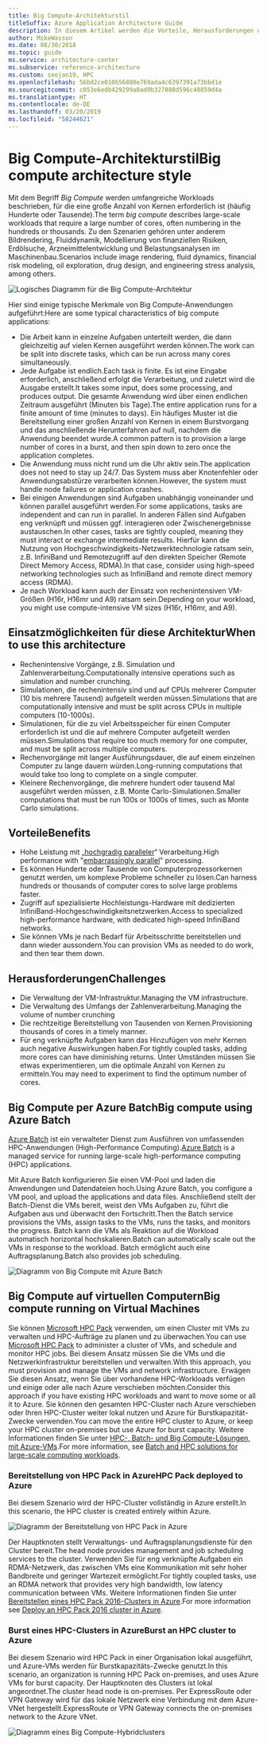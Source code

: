 ```yaml
---
title: Big Compute-Architekturstil
titleSuffix: Azure Application Architecture Guide
description: In diesem Artikel werden die Vorteile, Herausforderungen und bewährten Methoden für Big Compute-Architekturen in Azure beschrieben.
author: MikeWasson
ms.date: 08/30/2018
ms.topic: guide
ms.service: architecture-center
ms.subservice: reference-architecture
ms.custom: seojan19, HPC
ms.openlocfilehash: 56bd2ce010b56880e769ada4c6397391a73bbd1e
ms.sourcegitcommit: c053e6edb429299a0ad9b327888d596c48859d4a
ms.translationtype: HT
ms.contentlocale: de-DE
ms.lasthandoff: 03/20/2019
ms.locfileid: "58244621"
---
```

# <a name="big-compute-architecture-style"></a><span data-ttu-id="46fd5-103">Big Compute-Architekturstil</span><span class="sxs-lookup"><span data-stu-id="46fd5-103">Big compute architecture style</span></span>

<span data-ttu-id="46fd5-104">Mit dem Begriff *Big Compute* werden umfangreiche Workloads beschrieben, für die eine große Anzahl von Kernen erforderlich ist (häufig Hunderte oder Tausende).</span><span class="sxs-lookup"><span data-stu-id="46fd5-104">The term *big compute* describes large-scale workloads that require a large number of cores, often numbering in the hundreds or thousands.</span></span> <span data-ttu-id="46fd5-105">Zu den Szenarien gehören unter anderem Bildrendering, Fluiddynamik, Modellierung von finanziellen Risiken, Erdölsuche, Arzneimittelentwicklung und Belastungsanalysen im Maschinenbau.</span><span class="sxs-lookup"><span data-stu-id="46fd5-105">Scenarios include image rendering, fluid dynamics, financial risk modeling, oil exploration, drug design, and engineering stress analysis, among others.</span></span>

![Logisches Diagramm für die Big Compute-Architektur](./images/big-compute-logical.png)

<span data-ttu-id="46fd5-107">Hier sind einige typische Merkmale von Big Compute-Anwendungen aufgeführt:</span><span class="sxs-lookup"><span data-stu-id="46fd5-107">Here are some typical characteristics of big compute applications:</span></span>

- <span data-ttu-id="46fd5-108">Die Arbeit kann in einzelne Aufgaben unterteilt werden, die dann gleichzeitig auf vielen Kernen ausgeführt werden können.</span><span class="sxs-lookup"><span data-stu-id="46fd5-108">The work can be split into discrete tasks, which can be run across many cores simultaneously.</span></span>
- <span data-ttu-id="46fd5-109">Jede Aufgabe ist endlich.</span><span class="sxs-lookup"><span data-stu-id="46fd5-109">Each task is finite.</span></span> <span data-ttu-id="46fd5-110">Es ist eine Eingabe erforderlich, anschließend erfolgt die Verarbeitung, und zuletzt wird die Ausgabe erstellt.</span><span class="sxs-lookup"><span data-stu-id="46fd5-110">It takes some input, does some processing, and produces output.</span></span> <span data-ttu-id="46fd5-111">Die gesamte Anwendung wird über einen endlichen Zeitraum ausgeführt (Minuten bis Tage).</span><span class="sxs-lookup"><span data-stu-id="46fd5-111">The entire application runs for a finite amount of time (minutes to days).</span></span> <span data-ttu-id="46fd5-112">Ein häufiges Muster ist die Bereitstellung einer großen Anzahl von Kernen in einem Burstvorgang und das anschließende Herunterfahren auf null, nachdem die Anwendung beendet wurde.</span><span class="sxs-lookup"><span data-stu-id="46fd5-112">A common pattern is to provision a large number of cores in a burst, and then spin down to zero once the application completes.</span></span>
- <span data-ttu-id="46fd5-113">Die Anwendung muss nicht rund um die Uhr aktiv sein.</span><span class="sxs-lookup"><span data-stu-id="46fd5-113">The application does not need to stay up 24/7.</span></span> <span data-ttu-id="46fd5-114">Das System muss aber Knotenfehler oder Anwendungsabstürze verarbeiten können.</span><span class="sxs-lookup"><span data-stu-id="46fd5-114">However, the system must handle node failures or application crashes.</span></span>
- <span data-ttu-id="46fd5-115">Bei einigen Anwendungen sind Aufgaben unabhängig voneinander und können parallel ausgeführt werden.</span><span class="sxs-lookup"><span data-stu-id="46fd5-115">For some applications, tasks are independent and can run in parallel.</span></span> <span data-ttu-id="46fd5-116">In anderen Fällen sind Aufgaben eng verknüpft und müssen ggf. interagieren oder Zwischenergebnisse austauschen.</span><span class="sxs-lookup"><span data-stu-id="46fd5-116">In other cases, tasks are tightly coupled, meaning they must interact or exchange intermediate results.</span></span> <span data-ttu-id="46fd5-117">Hierfür kann die Nutzung von Hochgeschwindigkeits-Netzwerktechnologie ratsam sein, z.B. InfiniBand und Remotezugriff auf den direkten Speicher (Remote Direct Memory Access, RDMA).</span><span class="sxs-lookup"><span data-stu-id="46fd5-117">In that case, consider using high-speed networking technologies such as InfiniBand and remote direct memory access (RDMA).</span></span>
- <span data-ttu-id="46fd5-118">Je nach Workload kann auch der Einsatz von rechenintensiven VM-Größen (H16r, H16mr und A9) ratsam sein.</span><span class="sxs-lookup"><span data-stu-id="46fd5-118">Depending on your workload, you might use compute-intensive VM sizes (H16r, H16mr, and A9).</span></span>

## <a name="when-to-use-this-architecture"></a><span data-ttu-id="46fd5-119">Einsatzmöglichkeiten für diese Architektur</span><span class="sxs-lookup"><span data-stu-id="46fd5-119">When to use this architecture</span></span>

- <span data-ttu-id="46fd5-120">Rechenintensive Vorgänge, z.B. Simulation und Zahlenverarbeitung.</span><span class="sxs-lookup"><span data-stu-id="46fd5-120">Computationally intensive operations such as simulation and number crunching.</span></span>
- <span data-ttu-id="46fd5-121">Simulationen, die rechenintensiv sind und auf CPUs mehrerer Computer (10 bis mehrere Tausend) aufgeteilt werden müssen.</span><span class="sxs-lookup"><span data-stu-id="46fd5-121">Simulations that are computationally intensive and must be split across CPUs in multiple computers (10-1000s).</span></span>
- <span data-ttu-id="46fd5-122">Simulationen, für die zu viel Arbeitsspeicher für einen Computer erforderlich ist und die auf mehrere Computer aufgeteilt werden müssen.</span><span class="sxs-lookup"><span data-stu-id="46fd5-122">Simulations that require too much memory for one computer, and must be split across multiple computers.</span></span>
- <span data-ttu-id="46fd5-123">Rechenvorgänge mit langer Ausführungsdauer, die auf einem einzelnen Computer zu lange dauern würden.</span><span class="sxs-lookup"><span data-stu-id="46fd5-123">Long-running computations that would take too long to complete on a single computer.</span></span>
- <span data-ttu-id="46fd5-124">Kleinere Rechenvorgänge, die mehrere hundert oder tausend Mal ausgeführt werden müssen, z.B. Monte Carlo-Simulationen.</span><span class="sxs-lookup"><span data-stu-id="46fd5-124">Smaller computations that must be run 100s or 1000s of times, such as Monte Carlo simulations.</span></span>

## <a name="benefits"></a><span data-ttu-id="46fd5-125">Vorteile</span><span class="sxs-lookup"><span data-stu-id="46fd5-125">Benefits</span></span>

- <span data-ttu-id="46fd5-126">Hohe Leistung mit „[hochgradig paralleler][embarrassingly-parallel]“ Verarbeitung.</span><span class="sxs-lookup"><span data-stu-id="46fd5-126">High performance with "[embarrassingly parallel][embarrassingly-parallel]" processing.</span></span>
- <span data-ttu-id="46fd5-127">Es können Hunderte oder Tausende von Computerprozessorkernen genutzt werden, um komplexe Probleme schneller zu lösen.</span><span class="sxs-lookup"><span data-stu-id="46fd5-127">Can harness hundreds or thousands of computer cores to solve large problems faster.</span></span>
- <span data-ttu-id="46fd5-128">Zugriff auf spezialisierte Hochleistungs-Hardware mit dedizierten InfiniBand-Hochgeschwindigkeitsnetzwerken.</span><span class="sxs-lookup"><span data-stu-id="46fd5-128">Access to specialized high-performance hardware, with dedicated high-speed InfiniBand networks.</span></span>
- <span data-ttu-id="46fd5-129">Sie können VMs je nach Bedarf für Arbeitsschritte bereitstellen und dann wieder aussondern.</span><span class="sxs-lookup"><span data-stu-id="46fd5-129">You can provision VMs as needed to do work, and then tear them down.</span></span>

## <a name="challenges"></a><span data-ttu-id="46fd5-130">Herausforderungen</span><span class="sxs-lookup"><span data-stu-id="46fd5-130">Challenges</span></span>

- <span data-ttu-id="46fd5-131">Die Verwaltung der VM-Infrastruktur.</span><span class="sxs-lookup"><span data-stu-id="46fd5-131">Managing the VM infrastructure.</span></span>
- <span data-ttu-id="46fd5-132">Die Verwaltung des Umfangs der Zahlenverarbeitung.</span><span class="sxs-lookup"><span data-stu-id="46fd5-132">Managing the volume of number crunching</span></span>
- <span data-ttu-id="46fd5-133">Die rechtzeitige Bereitstellung von Tausenden von Kernen.</span><span class="sxs-lookup"><span data-stu-id="46fd5-133">Provisioning thousands of cores in a timely manner.</span></span>
- <span data-ttu-id="46fd5-134">Für eng verknüpfte Aufgaben kann das Hinzufügen von mehr Kernen auch negative Auswirkungen haben.</span><span class="sxs-lookup"><span data-stu-id="46fd5-134">For tightly coupled tasks, adding more cores can have diminishing returns.</span></span> <span data-ttu-id="46fd5-135">Unter Umständen müssen Sie etwas experimentieren, um die optimale Anzahl von Kernen zu ermitteln.</span><span class="sxs-lookup"><span data-stu-id="46fd5-135">You may need to experiment to find the optimum number of cores.</span></span>

## <a name="big-compute-using-azure-batch"></a><span data-ttu-id="46fd5-136">Big Compute per Azure Batch</span><span class="sxs-lookup"><span data-stu-id="46fd5-136">Big compute using Azure Batch</span></span>

<span data-ttu-id="46fd5-137">[Azure Batch][batch] ist ein verwalteter Dienst zum Ausführen von umfassenden HPC-Anwendungen (High-Performance Computing).</span><span class="sxs-lookup"><span data-stu-id="46fd5-137">[Azure Batch][batch] is a managed service for running large-scale high-performance computing (HPC) applications.</span></span>

<span data-ttu-id="46fd5-138">Mit Azure Batch konfigurieren Sie einen VM-Pool und laden die Anwendungen und Datendateien hoch.</span><span class="sxs-lookup"><span data-stu-id="46fd5-138">Using Azure Batch, you configure a VM pool, and upload the applications and data files.</span></span> <span data-ttu-id="46fd5-139">Anschließend stellt der Batch-Dienst die VMs bereit, weist den VMs Aufgaben zu, führt die Aufgaben aus und überwacht den Fortschritt.</span><span class="sxs-lookup"><span data-stu-id="46fd5-139">Then the Batch service provisions the VMs, assign tasks to the VMs, runs the tasks, and monitors the progress.</span></span> <span data-ttu-id="46fd5-140">Batch kann die VMs als Reaktion auf die Workload automatisch horizontal hochskalieren.</span><span class="sxs-lookup"><span data-stu-id="46fd5-140">Batch can automatically scale out the VMs in response to the workload.</span></span> <span data-ttu-id="46fd5-141">Batch ermöglicht auch eine Auftragsplanung.</span><span class="sxs-lookup"><span data-stu-id="46fd5-141">Batch also provides job scheduling.</span></span>

![Diagramm von Big Compute mit Azure Batch](./images/big-compute-batch.png)

## <a name="big-compute-running-on-virtual-machines"></a><span data-ttu-id="46fd5-143">Big Compute auf virtuellen Computern</span><span class="sxs-lookup"><span data-stu-id="46fd5-143">Big compute running on Virtual Machines</span></span>

<span data-ttu-id="46fd5-144">Sie können [Microsoft HPC Pack][hpc-pack] verwenden, um einen Cluster mit VMs zu verwalten und HPC-Aufträge zu planen und zu überwachen.</span><span class="sxs-lookup"><span data-stu-id="46fd5-144">You can use [Microsoft HPC Pack][hpc-pack] to administer a cluster of VMs, and schedule and monitor HPC jobs.</span></span> <span data-ttu-id="46fd5-145">Bei diesem Ansatz müssen Sie die VMs und die Netzwerkinfrastruktur bereitstellen und verwalten.</span><span class="sxs-lookup"><span data-stu-id="46fd5-145">With this approach, you must provision and manage the VMs and network infrastructure.</span></span> <span data-ttu-id="46fd5-146">Erwägen Sie diesen Ansatz, wenn Sie über vorhandene HPC-Workloads verfügen und einige oder alle nach Azure verschieben möchten.</span><span class="sxs-lookup"><span data-stu-id="46fd5-146">Consider this approach if you have existing HPC workloads and want to move some or all it to Azure.</span></span> <span data-ttu-id="46fd5-147">Sie können den gesamten HPC-Cluster nach Azure verschieben oder Ihren HPC-Cluster weiter lokal nutzen und Azure für Burstkapazität-Zwecke verwenden.</span><span class="sxs-lookup"><span data-stu-id="46fd5-147">You can move the entire HPC cluster to Azure, or keep your HPC cluster on-premises but use Azure for burst capacity.</span></span> <span data-ttu-id="46fd5-148">Weitere Informationen finden Sie unter [HPC-, Batch- und Big Compute-Lösungen, mit Azure-VMs][batch-hpc-solutions].</span><span class="sxs-lookup"><span data-stu-id="46fd5-148">For more information, see [Batch and HPC solutions for large-scale computing workloads][batch-hpc-solutions].</span></span>

### <a name="hpc-pack-deployed-to-azure"></a><span data-ttu-id="46fd5-149">Bereitstellung von HPC Pack in Azure</span><span class="sxs-lookup"><span data-stu-id="46fd5-149">HPC Pack deployed to Azure</span></span>

<span data-ttu-id="46fd5-150">Bei diesem Szenario wird der HPC-Cluster vollständig in Azure erstellt.</span><span class="sxs-lookup"><span data-stu-id="46fd5-150">In this scenario, the HPC cluster is created entirely within Azure.</span></span>

![Diagramm der Bereitstellung von HPC Pack in Azure](./images/big-compute-iaas.png)

<span data-ttu-id="46fd5-152">Der Hauptknoten stellt Verwaltungs- und Auftragsplanungsdienste für den Cluster bereit.</span><span class="sxs-lookup"><span data-stu-id="46fd5-152">The head node provides management and job scheduling services to the cluster.</span></span> <span data-ttu-id="46fd5-153">Verwenden Sie für eng verknüpfte Aufgaben ein RDMA-Netzwerk, das zwischen VMs eine Kommunikation mit sehr hoher Bandbreite und geringer Wartezeit ermöglicht.</span><span class="sxs-lookup"><span data-stu-id="46fd5-153">For tightly coupled tasks, use an RDMA network that provides very high bandwidth, low latency communication between VMs.</span></span> <span data-ttu-id="46fd5-154">Weitere Informationen finden Sie unter [Bereitstellen eines HPC Pack 2016-Clusters in Azure][deploy-hpc-azure].</span><span class="sxs-lookup"><span data-stu-id="46fd5-154">For more information see [Deploy an HPC Pack 2016 cluster in Azure][deploy-hpc-azure].</span></span>

### <a name="burst-an-hpc-cluster-to-azure"></a><span data-ttu-id="46fd5-155">Burst eines HPC-Clusters in Azure</span><span class="sxs-lookup"><span data-stu-id="46fd5-155">Burst an HPC cluster to Azure</span></span>

<span data-ttu-id="46fd5-156">Bei diesem Szenario wird HPC Pack in einer Organisation lokal ausgeführt, und Azure-VMs werden für Burstkapazitäts-Zwecke genutzt.</span><span class="sxs-lookup"><span data-stu-id="46fd5-156">In this scenario, an organization is running HPC Pack on-premises, and uses Azure VMs for burst capacity.</span></span> <span data-ttu-id="46fd5-157">Der Hauptknoten des Clusters ist lokal angeordnet.</span><span class="sxs-lookup"><span data-stu-id="46fd5-157">The cluster head node is on-premises.</span></span> <span data-ttu-id="46fd5-158">Per ExpressRoute oder VPN Gateway wird für das lokale Netzwerk eine Verbindung mit dem Azure-VNet hergestellt.</span><span class="sxs-lookup"><span data-stu-id="46fd5-158">ExpressRoute or VPN Gateway connects the on-premises network to the Azure VNet.</span></span>

![Diagramm eines Big Compute-Hybridclusters](./images/big-compute-hybrid.png)

<!-- links -->

[batch]: /azure/batch/
[batch-hpc-solutions]: /azure/batch/batch-hpc-solutions
[deploy-hpc-azure]: /azure/virtual-machines/windows/hpcpack-2016-cluster
[embarrassingly-parallel]: https://en.wikipedia.org/wiki/Embarrassingly_parallel
[hpc-pack]: https://technet.microsoft.com/library/cc514029
